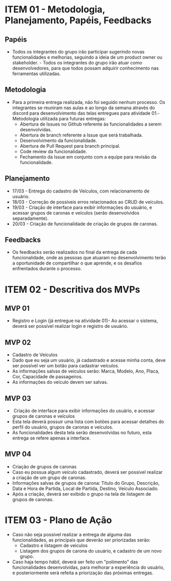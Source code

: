 # ITEM 01 - Metodologia, Planejamento, Papéis, Feedbacks
## Papéis 
  - Todos os integrantes do grupo irão participar sugerindo novas funcionalidades e melhorias, seguindo a ideia de um product owner ou stakeholder. - Todos os integrantes do grupo irão atuar como desenvolvedores, para que todos possam adquirir conhecimento nas ferramentas utilizadas.
## Metodologia 
  - Para a primeira entrega realizada, não foi seguido nenhum processo. Os integrantes se reuniram nas aulas e ao longo da semana através do discord para desenvolvimento das telas entregues para atividade 01.- Metodologia utilizada para futuras entregas:
    * Abertura de Issues no Github referente às funcionalidades a serem desenvolvidas.
    * Abertura de branch referente a Issue que será trabalhada.    
    * Desenvolvimento da funcionalidade.
    * Abertura de Pull Request para branch principal.
    * Code review da funcionalidade.
    * Fechamento da Issue em conjunto com a equipe para revisão da funcionalidade.
## Planejamento 
  - 17/03 - Entrega do cadastro de Veículos, com relacionamento de usuário.
  - 18/03 - Correção de possíveis erros relacionados ao CRUD de veículos.
  - 19/03 - Criação de interface para exibir informações do usuário, e acessar grupos de caronas e veículos (serão desenvolvidos separadamente).
  - 20/03 - Criação de funcionalidade de criação de grupos de caronas.


## Feedbacks 
  - Os feedbacks serão realizados no final da entrega de cada funcionalidade, onde as pessoas que atuaram no desenvolvimento terão a oportunidade de compartilhar o que aprende, e os desafios enfrentados durante o processo.
# ITEM 02 - Descritiva dos MVPs
## MVP 01 
  - Registro e Login (já entregue na atividade 01)- Ao acessar o sistema, deverá ser possível realizar login e registro de usuário.
## MVP 02 
  - Cadastro de Veículos
  - Dado que eu seja um usuário, já cadastrado e acesse minha conta, deve ser possível ver um botão para cadastrar veículos.
  - As informações salvas de veículos serão: Marca, Modelo, Ano, Placa, Cor, Capacidade de passageiros.
  - As informações do veículo devem ser salvas.
## MVP 03 
  -  Criação de interface para exibir informações do usuário, e acessar grupos de caronas e veículos
  - Esta tela deverá possuir uma lista com botões para acessar detalhes do perfil do usuário, grupos de caronas e veículos.
  - As funcionalidades desta tela serão desenvolvidas no futuro, esta entrega se refere apenas a interface.
## MVP 04 
  - Criação de grupos de caronas
  - Caso eu possua algum veículo cadastrado, deverá ser possível realizar a criação de um grupo de caronas.
  - Informações salvas de grupos de carona: Título do Grupo, Descrição, Data e Hora de Partida, Local de Partida, Destino, Veículo Associado.
  - Após a criação, deverá ser exibido o grupo na tela de listagem de grupos de caronas.
# ITEM 03 - Plano de Ação
  - Caso não seja possível realizar a entrega de alguma das funcionalidades, as principais que deverão ser priorizadas serão:
    * Cadastro e listagem de veículos
    * Listagem dos grupos de carona do usuário, e cadastro de um novo grupo.
  - Caso haja tempo hábil, deverá ser feito um "polimento" das funcionalidades desenvolvidas, para melhorar a experiência do usuário, e posteriormente será refeita a priorização das próximas entregas.